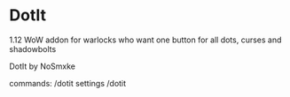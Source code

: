 # DotIt
1.12 WoW addon for warlocks who want one button for all dots, curses and shadowbolts

DotIt by NoSmxke

commands:
/dotit settings
/dotit
